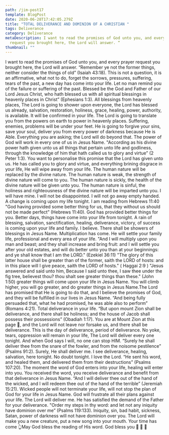 ```yaml
---
path: /jim-post17
template: BlogPost
date: 2020-06-28T17:42:05.279Z
title: "TOTAL DELIVERANCE AND DOMINION OF A CHRISTIAN "
tags: Deliverance
category: Deliverance
metaDescription: I want to read the promises of God unto you, and every prayer
  request you brought here, the Lord will answer. “
thumbnail: ""
---
```

I want to read the promises of God unto you, and every prayer request you brought here, the Lord will answer. “Remember ye not the former things, neither consider the things of old” (Isaiah 43:18). This is not a question, it is an affirmative, what not to do, forget the sorrows, pressures, suffering, tears of the past, a new day has come into your life. Let no man remind you of the failure or suffering of the past. Blessed be the God and Father of our Lord Jesus Christ, who hath blessed us with all spiritual blessings in heavenly places in Christ” (Ephesians 1:3). All blessings from heavenly places, The Lord is going to shower upon everyone, the Lord has blessed us already, salvation, restoration, holiness, grace, healing, power, authority, is available. It will be confirmed in your life. The Lord is going to translate you from the powers on earth to power in heavenly places. Suffering, enemies, problems will be under your feet. He is going to forgive your sins, save your soul, deliver you from every power of darkness because He is Able. Everything you are asking; the Lord will do beyond that. The power of God will work in every one of us in Jesus Name. "According as his divine power hath given unto us all things that pertain unto life and godliness, through the knowledge of him that hath called us to glory and virtue” (2 Peter 1:3). You want to personalise this promise that the Lord has given unto us. He has called you to glory and virtue, and everything brining disgrace in your life, He will wipe away from your life. The human nature will be replaced by the divine nature. The human nature is weak, the strength of divine nature will come to you. The human nature is sickly, the health of the divine nature will be given unto you. The human nature is sinful, the holiness and righteousness of the divine nature will be imparted unto you. I will have mine. I will not be disappointed. I will not go away empty handed. A change is coming upon my life tonight. I am reading from Hebrews 11:40 "God having provided some better thing for us, that they without us should not be made perfect” (Hebrews 11:40). God has provided better things for you. Better days, things have come into your life from tonight. A rain of blessing, salvation, sanctification, healing, deliverance, victory, of success is coming upon your life and family. I believe. There shall be showers of blessings in Jesus Name. Multiplication has come. He will settle your family life, professional and every area of your life. "And I will multiply upon you man and beast; and they shall increase and bring fruit: and I will settle you after your old estates, and will do better unto you than at your beginnings: and ye shall know that I am the LORD." (Ezekiel 36:11) "The glory of this latter house shall be greater than of the former, saith the LORD of hosts: and in this place will I give peace, saith the LORD of hosts." ( Haggai 2:9 ) "Jesus answered and said unto him, Because I said unto thee, I saw thee under the fig tree, believest thou? thou shalt see greater things than these." (John 1:50) greater things will come upon your life in Jesus Name. You will climb higher, you will go greater, and do greater things in Jesus Name.The Lord has promised that He is going to do that, and I believe the promises of God, and they will be fulfilled in our lives in Jesus Name. “And being fully persuaded that, what he had promised, he was able also to perform” (Romans 4:21). Total deliverance in your life. “But upon mount Zion shall be deliverance, and there shall be holiness; and the house of Jacob shall possess their possessions” (Obadiah 1:17). You are at Mount Zion at this page 📄, and the Lord will not leave nor forsake us, and there shall be deliverance. This is the day of deliverance, period of deliverance. No yoke, tears, oppression will remain in your life, The Lord will deliver every one tonight. And when God says I will, no one can stop HIM. “Surely he shall deliver thee from the snare of the fowler, and from the noisome pestilence” (Psalms 91:2). Surely, He shall deliver me. I see deliverance, healing, salvation, here tonight. No doubt tonight. I love the Lord. “He sent his word, and healed them, and delivered them from their destructions” (Psalms 107:20). The moment the word of God enters into your life, healing will enter into you. You received the word, you receive deliverance and benefit from that deliverance in Jesus Name. “And I will deliver thee out of the hand of the wicked, and I will redeem thee out of the hand of the terrible” (Jeremiah 15:21). Wicked people will not terminate your life, will not stop the plan of God for your life in Jesus Name. God will frustrate all their plans against your life. The Lord will deliver me. He has satisfied the demand of the Father for your deliverance. "Order my steps in thy word: and let not any iniquity have dominion over me” (Psalms 119:133). Iniquity, sin, bad habit, sickness, Satan, power of darkness will not have dominion over you. The Lord will make you a new creature, put a new song into your mouth. Your time has come 👆May God bless the reading of His word. God bless you 👋 👋 👋